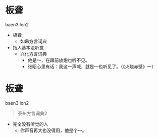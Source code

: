 # 板聋
baen3 lon2
+ 极聋。
  * 如皋方言词典
+ 指人基本没听觉
  * 兴化方言词典
    - 他是～，在跟前放炮也听不见。
    - 张昭心里有话：我这一声喊，就是～也听见了。（《火烧赤壁》一）

# 板聋
baen3 lon2
> 泰州方言词典2
- 完全没有听觉的人
  - 你声音再大也没得用，他是个～。
